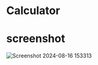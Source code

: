 # Calculator
# screenshot
![Screenshot 2024-08-16 153313](https://github.com/user-attachments/assets/8294bd76-6e6a-4616-bd84-ec86e22c581d)

